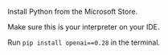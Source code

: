 Install Python from the Microsoft Store.

Make sure this is your interpreter on your IDE.

Run `pip install openai==0.28` in the terminal.
